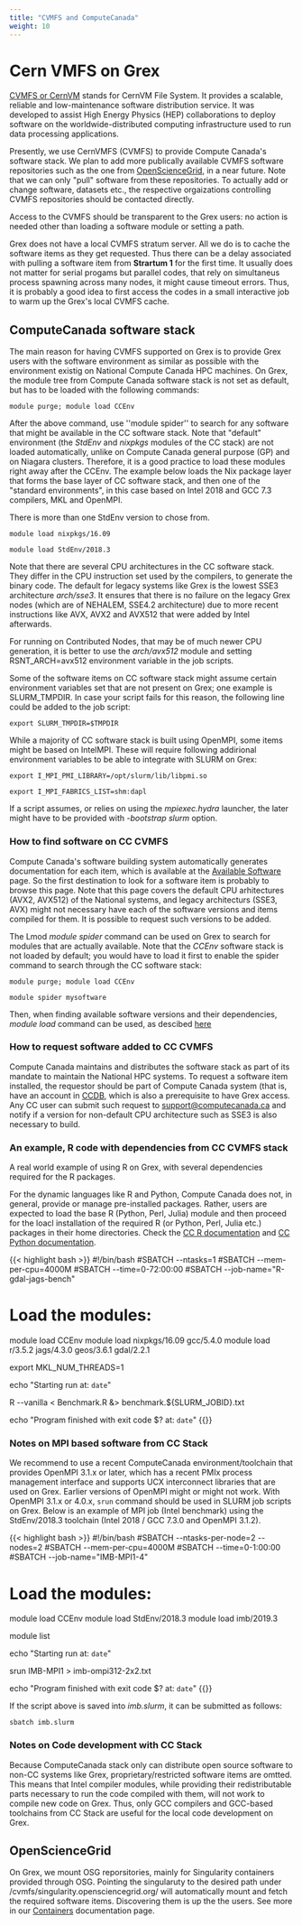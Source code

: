 ```yaml
---
title: "CVMFS and ComputeCanada"
weight: 10
---
```

# Cern VMFS on Grex

[CVMFS or CernVM](https://cernvm.cern.ch/portal/filesystem) stands for CernVM File System. It provides a scalable, reliable and low-maintenance software distribution service. It was developed to assist High Energy Physics (HEP) collaborations to deploy software on the worldwide-distributed computing infrastructure used to run data processing applications. 

Presently, we use CernVMFS (CVMFS) to provide Compute Canada's software stack. We plan to add more publically available CVMFS software repositories such as the one from [OpenScienceGrid](https://opensciencegrid.org/), in a near future. Note that we can only "pull" software from these repositories. To actually add or change software, datasets etc., the respective orgaizations controlling CVMFS repositories should be contacted directly.

Access to the CVMFS should be transparent to the Grex users: no action is needed other than loading a software module or setting a path.

Grex does not have a local CVMFS stratum server. All we do is to cache the software items as they get requested. Thus there can be a delay associated with pulling a software item from **Strartum 1** for the first time. It usually does not matter for serial progams but parallel codes, that rely on simultaneus process spawning across many nodes, it might cause timeout errors. Thus, it is probably a good idea to first access the codes in a small interactive job to warm up the Grex's local CVMFS cache.

## ComputeCanada software stack

The main reason for having CVMFS supported on Grex is to provide Grex users with the software environment as similar as possible with the environment existig on National Compute Canada HPC machines. On Grex, the module tree from Compute Canada software stack is not set as default, but has to be loaded with the following commands:

```module purge; module load CCEnv```

After the above command, use ''module spider'' to search for any software that might be available in the CC software stack. Note that "default" environment (the _StdEnv_ and _nixpkgs_ modules of the CC stack) are not loaded automatically, unlike on Compute Canada general purpose (GP) and on Niagara clusters. Therefore, it is a good practice to load these modules right away after the CCEnv. The example below loads the Nix package layer that forms the base layer of CC software stack, and then one of the "standard environments", in this case based on Intel 2018 and GCC 7.3 compilers, MKL and OpenMPI.

There is more than one StdEnv version to chose from.

```module load nixpkgs/16.09```
  
```module load StdEnv/2018.3```

Note that there are several CPU architectures in the CC software stack. They differ in the CPU instruction set used by the compilers, to generate the binary code. The default for legacy systems like Grex is the lowest SSE3 architecture _arch/sse3_. It ensures that there is no failure on the legacy Grex nodes (which are of NEHALEM, SSE4.2 architecture) due to more recent instructions like AVX, AVX2 and AVX512 that were added by Intel afterwards.

For running on Contributed Nodes, that may be of much newer CPU generation, it is better to use the _arch/avx512_ module and setting RSNT_ARCH=avx512 environment variable in the job scripts.

Some of the software items on CC software stack might assume certain environment variables set that are not present on Grex; one example is SLURM_TMPDIR. In case your script fails for this reason, the following line could be added to the job script:

```export SLURM_TMPDIR=$TMPDIR```

While a majority of CC software stack is built using OpenMPI, some items might be based on IntelMPI. These will require following addirional environment variables to be able to integrate with SLURM on Grex:

```export I_MPI_PMI_LIBRARY=/opt/slurm/lib/libpmi.so```
  
```export I_MPI_FABRICS_LIST=shm:dapl```
 
If a script assumes, or relies on using the _mpiexec.hydra_ launcher, the later might have to be provided with _-bootstrap slurm_ option.

### How to find software on CC CVMFS

Compute Canada's software building system automatically generates documentation for each item, which is available at the [Available Software](https://docs.computecanada.ca/wiki/Available_software) page. So the first destination to look for a software item is probably to browse this page. Note that this page covers the default CPU arhitectures (AVX2, AVX512) of the National systems, and legacy architecturs (SSE3, AVX) might not necessary have each of the software versions and items compiled for them. It is possible to request such versions to be added.

The Lmod _module spider_ command can be used on Grex to search for modules that are actually available. Note that the _CCEnv_ software stack is not loaded by default; you would have to load it first to enable the spider command to search through the CC software stack:

```module purge; module load CCEnv```
  
```module spider mysoftware```
  
Then, when finding available software versions and their dependencies, _module load_ command can be used, as descibed [here](https://docs.computecanada.ca/wiki/Utiliser_des_modules/en)

### How to request software added to CC CVMFS

Compute Canada maintains and distributes the software stack as part of its mandate to maintain the National HPC systems. To request a software item installed, the requestor should be part of Compute Canada system (that is, have an account in [CCDB](https://ccdb.computecanada.ca), which is also a prerequisite to have Grex access. Any CC user can submit such request to [support@computecanada.ca](mailto:support@computecanada.ca) and notify if a version for non-default CPU architecture such as SSE3 is also necessary to build.

### An example, R code with dependencies from CC CVMFS stack

A real world example of using R on Grex, with several dependencies required for the R packages.
 
For the dynamic languages like R and Python, Compute Canada does not, in general, provide or manage pre-installed packages. Rather, users are expected to load the base R (Python, Perl, Julia) module and then proceed for the loacl installation of the required R (or Python, Perl, Julia etc.) packages in their home directories. Check the [CC R documentation](https://docs.computecanada.ca/wiki/R) and [CC Python documentation](https://docs.computecanada.ca/wiki/Python).

{{< highlight bash >}}
#!/bin/bash
#SBATCH --ntasks=1
#SBATCH --mem-per-cpu=4000M
#SBATCH --time=0-72:00:00
#SBATCH --job-name="R-gdal-jags-bench"

# Load the modules:

module load CCEnv
module load nixpkgs/16.09 gcc/5.4.0
module load r/3.5.2 jags/4.3.0 geos/3.6.1 gdal/2.2.1

export MKL_NUM_THREADS=1

echo "Starting run at: `date`"

R --vanilla < Benchmark.R &> benchmark.${SLURM_JOBID}.txt

echo "Program finished with exit code $? at: `date`"
{{</highlight>}}

### Notes on MPI based software from CC Stack

We recommend to use a recent ComputeCanada environment/toolchain that provides OpenMPI 3.1.x or later, which has a recent PMIx process management interface and supports UCX interconnect libraries that are used on Grex.
Earlier versions of OpenMPI might or might not work. With OpenMPI 3.1.x or 4.0.x, ```srun``` command should be used in SLURM job scripts on Grex.
Below is an example of MPI job (Intel benchmark) using the StdEnv/2018.3 toolchain (Intel 2018 / GCC 7.3.0 and OpenMPI 3.1.2).

{{< highlight bash >}}
#!/bin/bash
#SBATCH --ntasks-per-node=2 --nodes=2
#SBATCH --mem-per-cpu=4000M
#SBATCH --time=0-1:00:00
#SBATCH --job-name="IMB-MPI1-4"

# Load the modules:

module load CCEnv
module load StdEnv/2018.3
module load imb/2019.3

module list

echo "Starting run at: `date`"

srun IMB-MPI1 > imb-ompi312-2x2.txt

echo "Program finished with exit code $? at: `date`"
{{</highlight>}}

If the script above is saved into _imb.slurm_, it can be submitted as follows:

```sbatch imb.slurm```

### Notes on Code development with CC Stack

Because ComputeCanada stack only can distribute open source software to non-CC systems like Grex, proprietary/restricted software items are omtted.
This means that Intel compiler modules, while providing their redistributable parts necessary to run the code compiled with them, will not work to compile new code on Grex.
Thus, only GCC compilers and GCC-based toolchains from CC Stack are useful for the local code development on Grex.

## OpenScienceGrid

On Grex, we mount OSG reporsitories, mainly for Singularity containers provided through OSG. Pointing the singularuty to the desired path under /cvmfs/singularity.opensciencegrid.org/ will automatically mount and fetch the required software items. Discovering them is up the the users. See more in our [Containers](/doc/docs/grex/software/containers/) documentation page.


